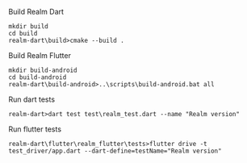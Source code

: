 Build Realm Dart
```
mkdir build
cd build
realm-dart\build>cmake --build .
```

Build Realm Flutter
```
mkdir build-android
cd build-android
realm-dart\build-android>..\scripts\build-android.bat all
```

Run dart tests
```
realm-dart>dart test test\realm_test.dart --name "Realm version"
```

Run flutter tests
```
realm-dart\flutter\realm_flutter\tests>flutter drive -t test_driver/app.dart --dart-define=testName="Realm version"
```
